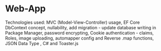 # Web-App
 Technologies used: MVC (Model-View-Controller) usage, EF Core DbContext concept, nullability, add migration - update database writing in Package Manager, password encrypting, Cookie authentication - claims, Roles, image uploading, automapper config and Reverse .map functions, JSON Data Type , C# and Toaster.js
